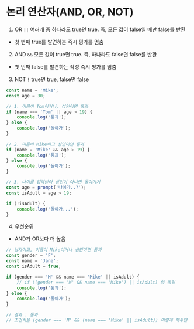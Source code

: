 # 논리 연산자(AND, OR, NOT)
1. OR `||` 여러개 중 하나라도 true면 true. 즉, 모든 값이 false일 때만 false를 반환
- 첫 번째 true를 발견하는 즉시 평가를 멈춤
2. AND `&&` 모든 값이 true면 true. 즉, 하나라도 false면 false를 반환
- 첫 번째 false를 발견하는 작성 즉시 평가를 멈춤
3. NOT `!` true면 true, false면 false
```javascript
const name = 'Mike';
const age = 30;

// 1. 이름이 Tom이거나, 성인이면 통과
if (name === 'Tom' || age > 19) {
    console.log('통과');
} else {
    console.log('돌아가');
}

// 2. 이름이 Mike이고 성인이면 통과
if (name = 'Mike' && age > 19) {
    console.log('통과');
} else {
    console.log('돌아가');
}

// 3. 나이를 입력받아 성인이 아니면 돌아가기
const age = prompt('나이가..?');
const isAdult = age > 19;

if (!isAdult) {
    console.log('돌아가...');
}
```
4. 우선순위
- AND가 OR보다 더 높음
```javascript
// 남자이고, 이름이 Mike이거나 성인이면 통과
const gender = 'F';
const name = 'Jane';
const isAdult = true;

if (gender === 'M' && name === 'Mike' || isAdult) {
    // if ((gender === 'M' && name === 'Mike') || isAdult) 와 동일
    console.log('통과');
} else {
    console.log('돌아가');
}

// 결과 : 통과
// 조건식을 (gender === 'M' && (name === 'Mike' || isAdult)) 이렇게 해주면 돌아가가 뜸
```

